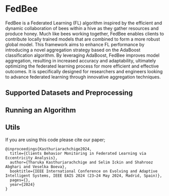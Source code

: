 # FedBee

FedBee is a Federated Learning (FL) algorithm inspired by the efficient and dynamic collaboration of bees within a hive as they gather resources and produce honey. Much like bees working together, FedBee enables clients to contribute locally trained models that are combined to form a more robust global model. This framework aims to enhance FL performance by introducing a novel aggregation strategy based on the AdaBoost classification algorithm. By leveraging AdaBoost, FedBee improves model aggregation, resulting in increased accuracy and adaptability, ultimately optimizing the federated learning process for more efficient and effective outcomes. It is specifically designed for researchers and engineers looking to advance federated learning through innovative aggregation techniques.

## Supported Datasets and Preprocessing

## Running an Algorithm

## Utils

If you are using this code please cite our paper;
```
@inproceedings{Kasthuriarachchige2024,
  title={Clients Behavior Monitoring in Federated Learning via Eccentricity Analysis},
  author={Tharuka Kasthuriarachchige and Selim Ickin and Shahrooz Abghari and Veselka Boeva},
  booktitle={IEEE International Conference on Evolving and Adaptive Intelligent Systems, IEEE EAIS 2024 (23–24 May 2024, Madrid, Spain)},
  pages={},
  year={2024}
}
```